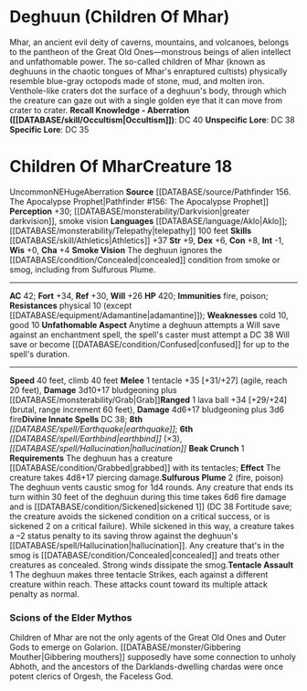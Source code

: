 ﻿---
ac: '42'
alignment: NE
charisma: '+4'
climb_speed: '40'
constitution: '+8'
creature_ability:
- Beak Crunch
- Smoke Vision
- Sulfurous Plume
- Tentacle Assault
- Unfathomable Aspect
dexterity: '+6'
fortitude: '+34'
hp: '420'
id: '975'
immunity:
- fire
- '[[DATABASE/trait/Poison|poison]]'
intelligence: '-1'
land_speed: '40'
language:
- '[[DATABASE/language/Aklo|Aklo]] ; [[DATABASE/monsterability/Telepathy|telepathy]]
  100 feet'
level: '18'
max_speed: '40'
name: Children Of Mhar
perception: '+30'
rarity: Uncommon
reflex: '+30'
resistance:
- physical 10 (except [[DATABASE/equipment/Adamantine|adamantine]] )
sense:
- '[[DATABASE/monsterability/Darkvision|greater darkvision]]'
- smoke vision
size: Huge
skill:
- '[[DATABASE/skill/Athletics|Athletics]] +37'
source: '[[DATABASE/source/Pathfinder 156. The Apocalypse Prophet|Pathfinder #156:
  The Apocalypse Prophet]]'
speed:
- 40 feet
- climb 40 feet
spell:
- '[[DATABASE/spell/Earthbind|Earthbind]]'
- '[[DATABASE/spell/Earthquake|Earthquake]]'
- '[[DATABASE/spell/Hallucination|Hallucination]]'
strength: '+9'
strength_req: '9'
strongest_save:
- Fortitude
trait:
- '[[DATABASE/trait/Aberration|Aberration]]'
- '[[DATABASE/trait/Uncommon|Uncommon]]'
type: Creature
vision: Greater darkvision
weakest_save:
- Will
weakness:
- cold 10
- good 10
will: '+26'
wisdom: '+0'

---
# Deghuun (Children Of Mhar)

Mhar, an ancient evil deity of caverns, mountains, and volcanoes, belongs to the pantheon of the Great Old Ones—monstrous beings of alien intellect and unfathomable power. The so-called children of Mhar (known as deghuuns in the chaotic tongues of Mhar's enraptured cultists) physically resemble blue-gray octopods made of stone, mud, and molten iron. Venthole-like craters dot the surface of a deghuun's body, through which the creature can gaze out with a single golden eye that it can move from crater to crater.
**Recall Knowledge - Aberration ([[DATABASE/skill/Occultism|Occultism]])**: DC 40
**Unspecific Lore**: DC 38
**Specific Lore**: DC 35

# Children Of Mhar<span class="item-type">Creature 18</span>

<span class="trait-uncommon item-trait">Uncommon</span><span class="trait-alignment item-trait">NE</span><span class="trait-size item-trait">Huge</span><span class="item-trait">Aberration</span>
**Source** [[DATABASE/source/Pathfinder 156. The Apocalypse Prophet|Pathfinder #156: The Apocalypse Prophet]]
**Perception** +30; [[DATABASE/monsterability/Darkvision|greater darkvision]], smoke vision
**Languages** [[DATABASE/language/Aklo|Aklo]]; [[DATABASE/monsterability/Telepathy|telepathy]] 100 feet
**Skills** [[DATABASE/skill/Athletics|Athletics]] +37
**Str** +9, **Dex** +6, **Con** +8, **Int** -1, **Wis** +0, **Cha** +4
**Smoke Vision** The deghuun ignores the [[DATABASE/condition/Concealed|concealed]] condition from smoke or smog, including from Sulfurous Plume.

---
**AC** 42; **Fort** +34, **Ref** +30, **Will** +26
**HP** 420; **Immunities** fire, poison; **Resistances** physical 10 (except [[DATABASE/equipment/Adamantine|adamantine]]); **Weaknesses** cold 10, good 10
<span class="in-box-ability">**Unfathomable Aspect** Anytime a deghuun attempts a Will save against an enchantment spell, the spell's caster must attempt a DC 38 Will save or become [[DATABASE/condition/Confused|confused]] for up to the spell's duration.</span>

---
**Speed** 40 feet, climb 40 feet
<span class="in-box-ability">**Melee** <span class="action-icon">1</span> tentacle +35 [+31/+27] (agile, reach 20 feet), **Damage** 3d10+17 bludgeoning plus [[DATABASE/monsterability/Grab|Grab]]</span><span class="in-box-ability">**Ranged** <span class="action-icon">1</span> lava ball +34 [+29/+24] (brutal, range increment 60 feet), **Damage** 4d6+17 bludgeoning plus 3d6 fire</span>**Divine Innate Spells** DC 38; **8th** _[[DATABASE/spell/Earthquake|earthquake]]_; **6th** _[[DATABASE/spell/Earthbind|earthbind]]_ (×3), _[[DATABASE/spell/Hallucination|hallucination]]_
<span class="in-box-ability">**Beak Crunch** <span class="action-icon">1</span> **Requirements** The deghuun has a creature [[DATABASE/condition/Grabbed|grabbed]] with its tentacles; **Effect** The creature takes 4d8+17 piercing damage.</span><span class="in-box-ability">**Sulfurous Plume** <span class="action-icon">2</span> (fire, poison) The deghuun vents caustic smog for 1d4 rounds. Any creature that ends its turn within 30 feet of the deghuun during this time takes 6d6 fire damage and is [[DATABASE/condition/Sickened|sickened 1]] (DC 38 Fortitude save; the creature avoids the sickened condition on a critical success, or is sickened 2 on a critical failure). While sickened in this way, a creature takes a –2 status penalty to its saving throw against the deghuun's [[DATABASE/spell/Hallucination|hallucination]]. Any creature that's in the smog is [[DATABASE/condition/Concealed|concealed]] and treats other creatures as concealed. Strong winds dissipate the smog.</span><span class="in-box-ability">**Tentacle Assault** <span class="action-icon">1</span> The deghuun makes three tentacle Strikes, each against a different creature within reach. These attacks count toward its multiple attack penalty as normal.</span>

###  Scions of the Elder Mythos

Children of Mhar are not the only agents of the Great Old Ones and Outer Gods to emerge on Golarion. [[DATABASE/monster/Gibbering Mouther|Gibbering mouthers]] supposedly have some connection to unholy Abhoth, and the ancestors of the Darklands-dwelling chardas were once potent clerics of Orgesh, the Faceless God.